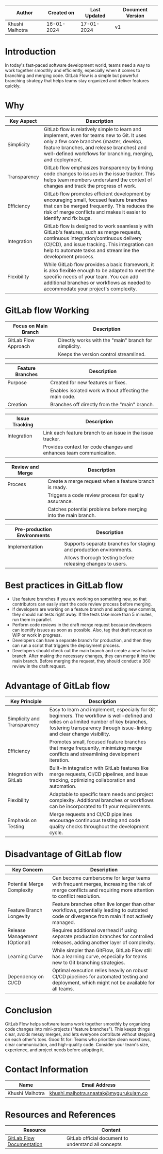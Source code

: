 | Author           | Created on  | Last Updated | Document Version |
|------------------|-------------|--------------|-------------------|
| Khushi Malhotra | 16-01-2024  | 17-01-2024   |        v1          |

# Introduction

In today's fast-paced software development world, teams need a way to work together smoothly and efficiently, especially when it comes to branching and merging code. GitLab Flow is a simple but powerful branching strategy that helps teams stay organized and deliver features quickly.

# Why

| Key Aspect      | Description                                                                                                                                                               |
|-----------------|---------------------------------------------------------------------------------------------------------------------------------------------------------------------------|
| Simplicity      | GitLab flow is relatively simple to learn and implement, even for teams new to Git. It uses only a few core branches (master, develop, feature branches, and release branches) and well-defined workflows for branching, merging, and deployment. |
| Transparency    | GitLab flow emphasizes transparency by linking code changes to issues in the issue tracker. This helps team members understand the context of changes and track the progress of work.                                 |
| Efficiency      | GitLab flow promotes efficient development by encouraging small, focused feature branches that can be merged frequently. This reduces the risk of merge conflicts and makes it easier to identify and fix bugs.                |
| Integration     | GitLab flow is designed to work seamlessly with GitLab's features, such as merge requests, continuous integration/continuous delivery (CI/CD), and issue tracking. This integration can help to automate tasks and streamline the development process. |
| Flexibility     | While GitLab flow provides a basic framework, it is also flexible enough to be adapted to meet the specific needs of your team. You can add additional branches or workflows as needed to accommodate your project's complexity.         |

# GitLab flow Working

| Focus on Main Branch     |       Description                                     | 
|--------------------------|--------------------------------------------| 
| GitLab Flow Approach     | Directly works with the "main" branch for simplicity.|
|                          | Keeps the version control streamlined.            |


| Feature Branches         |   Description                                            |
|--------------------------|--------------------------------------------| 
| Purpose                  | Created for new features or fixes.                |
|                          | Enables isolated work without affecting the main code.|
| Creation                 | Branches off directly from the "main" branch.    |


| Issue Tracking           |   Description                                            |
|--------------------------|--------------------------------------------| 
| Integration              | Link each feature branch to an issue in the issue tracker.|
|                          | Provides context for code changes and enhances team communication.|


| Review and Merge         |     Description                                          |
|--------------------------|--------------------------------------------| 
| Process                  | Create a merge request when a feature branch is ready.|
|                          | Triggers a code review process for quality assurance.|
|                          | Catches potential problems before merging into the main branch.|


| Pre-production Environments |     Description                                        |
|--------------------------|--------------------------------------------| 
| Implementation           | Supports separate branches for staging and production environments.|
|                          | Allows thorough testing before releasing changes to users.|


# Best practices in GitLab flow
- Use feature branches if you are working on something new, so that contributors can easily start the code review process before merging.
- If developers are working on a feature branch and adding new commits, they should run tests right away. If the tests take more than 5 minutes, run them in parallel.
- Perform code reviews in the draft merge request because developers can identify issues as soon as possible. Also, tag that draft request as WIP or work in progress.
- Developers can have a separate branch for production, and then they can run a script that triggers the deployment process.
- Developers should check out the main branch and create a new feature branch. After making the necessary changes, they can merge it into the main branch. Before merging the request, they should conduct a 360 review in the draft request.

# Advantage of GitLab flow

| Key Principle             | Description                                                                                                                                                                                                                          |
|---------------------------|--------------------------------------------------------------------------------------------------------------------------------------------------------------------------------------------------------------------------------------|
| Simplicity and Transparency| Easy to learn and implement, especially for Git beginners. The workflow is well-defined and relies on a limited number of key branches, fostering transparency through issue-linking and clear change visibility.               |
| Efficiency                | Promotes small, focused feature branches that merge frequently, minimizing merge conflicts and streamlining development iteration.                                                                                                  |
| Integration with GitLab    | Built-in integration with GitLab features like merge requests, CI/CD pipelines, and issue tracking, optimizing collaboration and automation.                                                                                           |
| Flexibility               | Adaptable to specific team needs and project complexity. Additional branches or workflows can be incorporated to fit your requirements.                                                                                               |
| Emphasis on Testing       | Merge requests and CI/CD pipelines encourage continuous testing and code quality checks throughout the development cycle.                                                                                                           |
# Disadvantage of GitLab flow

| Key Concern                | Description                                                                                                                                                                                                                                |
|----------------------------|--------------------------------------------------------------------------------------------------------------------------------------------------------------------------------------------------------------------------------------------|
| Potential Merge Complexity | Can become cumbersome for larger teams with frequent merges, increasing the risk of merge conflicts and requiring more attention to conflict resolution.                                                                                   |
| Feature Branch Longevity   | Feature branches often live longer than other workflows, potentially leading to outdated code or divergence from main if not actively managed.                                                                                           |
| Release Management (Optional)| Requires additional overhead if using separate production branches for controlled releases, adding another layer of complexity.                                                                                                              |
| Learning Curve             | While simpler than GitFlow, GitLab Flow still has a learning curve, especially for teams new to Git branching strategies.                                                                                                                  |
| Dependency on CI/CD        | Optimal execution relies heavily on robust CI/CD pipelines for automated testing and deployment, which might not be available for all teams.                                                                                               |

# Conclusion 

GitLab Flow helps software teams work together smoothly by organizing code changes into mini-projects ("feature branches"). This keeps things clear, avoids messy merges, and lets everyone contribute without stepping on each other's toes.
Good fit for: Teams who prioritize clean workflows, clear communication, and high-quality code. Consider your team's size, experience, and project needs before adopting it.

# Contact Information

| Name            | Email Address                        |
|-----------------|--------------------------------------|
| Khushi Malhotra | khushi.malhotra.snaatak@mygurukulam.co |

# Resources and References

| Resource                                 | Content                                               |
|------------------------------------------|-------------------------------------------------------|
| [GitLab Flow Documentation](https://about.gitlab.com/topics/version-control/what-is-gitlab-flow/) | GitLab official document to understand all concepts   |
